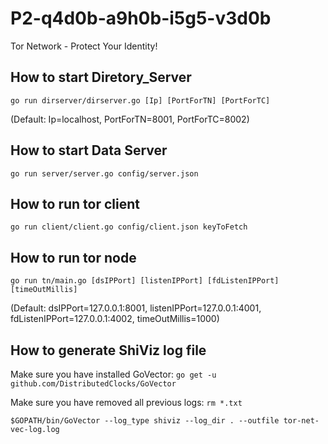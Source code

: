 # P2-q4d0b-a9h0b-i5g5-v3d0b
Tor Network - Protect Your Identity!

## How to start Diretory_Server
`go run dirserver/dirserver.go [Ip] [PortForTN] [PortForTC]`

(Default: Ip=localhost, PortForTN=8001, PortForTC=8002)
   
## How to start Data Server
`go run server/server.go config/server.json`


## How to run tor client
`go run client/client.go config/client.json keyToFetch`

## How to run tor node
`go run tn/main.go [dsIPPort] [listenIPPort] [fdListenIPPort] [timeOutMillis]`

(Default: dsIPPort=127.0.0.1:8001, listenIPPort=127.0.0.1:4001, fdListenIPPort=127.0.0.1:4002, timeOutMillis=1000)

## How to generate ShiViz log file
Make sure you have installed GoVector: `go get -u github.com/DistributedClocks/GoVector`

Make sure you have removed all previous logs: `rm *.txt`

`$GOPATH/bin/GoVector --log_type shiviz --log_dir . --outfile tor-net-vec-log.log`